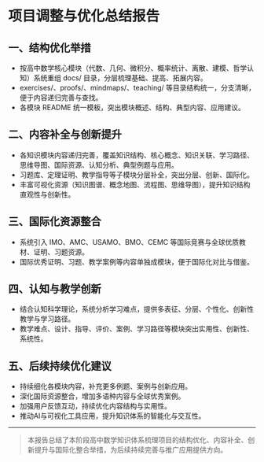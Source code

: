 # 项目调整与优化总结报告

## 一、结构优化举措

- 按高中数学核心模块（代数、几何、微积分、概率统计、离散、建模、哲学认知）系统重组 docs/ 目录，分层梳理基础、提高、拓展内容。
- exercises/、proofs/、mindmaps/、teaching/ 等目录结构统一，分支清晰，便于内容递归完善与查找。
- 各模块 README 统一模板，突出模块概述、结构、典型内容、应用建议。

## 二、内容补全与创新提升

- 各知识模块内容递归完善，覆盖知识结构、核心概念、知识关联、学习路径、思维导图、国际资源、认知分析、典型例题与应用。
- 习题库、定理证明、教学指导等子模块分层补全，突出分层、创新、国际化。
- 丰富可视化资源（知识图谱、概念地图、流程图、思维导图），提升知识结构直观性与创新性。

## 三、国际化资源整合

- 系统引入 IMO、AMC、USAMO、BMO、CEMC 等国际竞赛与全球优质教材、证明、习题资源。
- 国际优秀证明、习题、教学案例等内容单独成模块，便于国际化对比与借鉴。

## 四、认知与教学创新

- 结合认知科学理论，系统分析学习难点，提供多表征、分层、个性化、创新性教学与学习路径。
- 教学难点、设计、指导、评价、案例、学习路径等模块突出实用性、创新性、系统性。

## 五、后续持续优化建议

- 持续细化各模块内容，补充更多例题、案例与创新应用。
- 深化国际资源整合，增加多语种内容与全球优秀案例。
- 加强用户反馈互动，持续优化内容结构与实用性。
- 推动AI与可视化工具应用，提升知识体系的智能化与交互性。

---

> 本报告总结了本阶段高中数学知识体系梳理项目的结构优化、内容补全、创新提升与国际化整合举措，为后续持续完善与推广应用提供方向。
